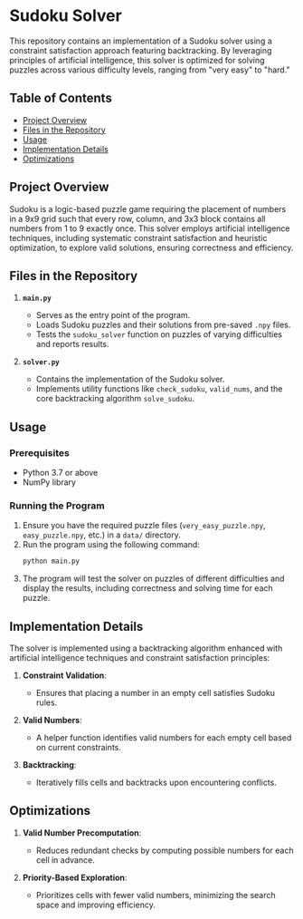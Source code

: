 # Sudoku Solver

This repository contains an implementation of a Sudoku solver using a constraint satisfaction approach featuring backtracking. By leveraging principles of artificial intelligence, this solver is optimized for solving puzzles across various difficulty levels, ranging from "very easy" to "hard."

## Table of Contents

- [Project Overview](#project-overview)
- [Files in the Repository](#files-in-the-repository)
- [Usage](#usage)
- [Implementation Details](#implementation-details)
- [Optimizations](#optimizations)

## Project Overview

Sudoku is a logic-based puzzle game requiring the placement of numbers in a 9x9 grid such that every row, column, and 3x3 block contains all numbers from 1 to 9 exactly once. This solver employs artificial intelligence techniques, including systematic constraint satisfaction and heuristic optimization, to explore valid solutions, ensuring correctness and efficiency.

## Files in the Repository

1. **`main.py`**
   - Serves as the entry point of the program.
   - Loads Sudoku puzzles and their solutions from pre-saved `.npy` files.
   - Tests the `sudoku_solver` function on puzzles of varying difficulties and reports results.

2. **`solver.py`**
   - Contains the implementation of the Sudoku solver.
   - Implements utility functions like `check_sudoku`, `valid_nums`, and the core backtracking algorithm `solve_sudoku`.

## Usage

### Prerequisites

- Python 3.7 or above
- NumPy library

### Running the Program

1. Ensure you have the required puzzle files (`very_easy_puzzle.npy`, `easy_puzzle.npy`, etc.) in a `data/` directory.
2. Run the program using the following command:
   ```bash
   python main.py
   ```
3. The program will test the solver on puzzles of different difficulties and display the results, including correctness and solving time for each puzzle.

## Implementation Details

The solver is implemented using a backtracking algorithm enhanced with artificial intelligence techniques and constraint satisfaction principles:

1. **Constraint Validation**:
   - Ensures that placing a number in an empty cell satisfies Sudoku rules.

2. **Valid Numbers**:
   - A helper function identifies valid numbers for each empty cell based on current constraints.

3. **Backtracking**:
   - Iteratively fills cells and backtracks upon encountering conflicts.

## Optimizations

1. **Valid Number Precomputation**:
   - Reduces redundant checks by computing possible numbers for each cell in advance.

2. **Priority-Based Exploration**:
   - Prioritizes cells with fewer valid numbers, minimizing the search space and improving efficiency.
